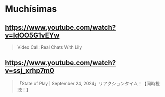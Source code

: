 # Muchísimas

## https://www.youtube.com/watch?v=IdOO5G1vEYw

> Video Call: Real Chats With Lily

## https://www.youtube.com/watch?v=ssj_xrhp7m0

> 「State of Play | September 24, 2024」リアクションタイム！【同時視聴！】 
